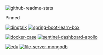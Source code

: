 <!--
**zhaoyunxing92/zhaoyunxing92** is a ✨ _special_ ✨ repository because its `README.md` (this file) appears on your GitHub profile.

Here are some ideas to get you started:

- 🔭 I’m currently working on ...
- 🌱 I’m currently learning ...
- 👯 I’m looking to collaborate on ...
- 🤔 I’m looking for help with ...
- 💬 Ask me about ...
- 📫 How to reach me: ...
- 😄 Pronouns: ...
- ⚡ Fun fact: ...
-->

![github-readme-stats](https://github-readme-stats.vercel.app/api?username=zhaoyunxing92&theme=jolly&show_icons=true&count_private=true&include_all_commits=true)

Pinned

[![dingtalk](https://github-readme-stats.vercel.app/api/pin/?username=zhaoyunxing92&repo=dingtalk&theme=jolly)](https://github.com/zhaoyunxing92/dingtalk) [![spring-boot-learn-box](https://github-readme-stats.vercel.app/api/pin/?username=zhaoyunxing92&repo=spring-boot-learn-box&theme=jolly)](https://github.com/zhaoyunxing92/spring-boot-learn-box)

[![docker-case](https://github-readme-stats.vercel.app/api/pin/?username=zhaoyunxing92&repo=docker-case&theme=jolly)](https://github.com/zhaoyunxing92/docker-case) [![sentinel-dashboard-apollo](https://github-readme-stats.vercel.app/api/pin/?username=zhaoyunxing92&repo=sentinel-dashboard-apollo&theme=jolly)](https://github.com/zhaoyunxing92/sentinel-dashboard-apollo)

[![edu](https://github-readme-stats.vercel.app/api/pin/?username=zhaoyunxing92&repo=edu&theme=jolly)](https://github.com/zhaoyunxing92/edu) [![file-server-mongodb](https://github-readme-stats.vercel.app/api/pin/?username=zhaoyunxing92&repo=file-server-mongodb&theme=jolly)](https://github.com/zhaoyunxing92/file-server-mongodb)
